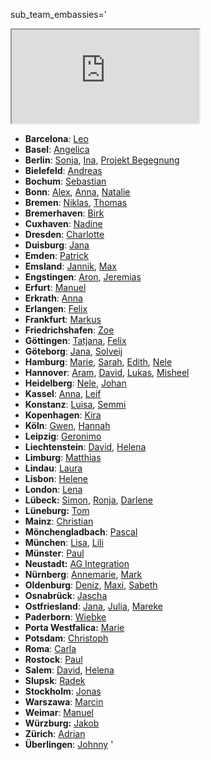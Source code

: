 sub_team_embassies='
<iframe id="team_emb_map" src="https://www.google.com/maps/d/u/0/embed?mid=1MPGOL2_dmS64Tq5BfVtV7KuU5UY"></iframe>

* **Barcelona**: [Leo](mailto:Leo@jugendrettet.org)
* **Basel**: [Angelica](mailto:Angelica_Basel@jugendrettet.org)
* **Berlin**: [Sonja](mailto:Sonja@jugendrettet.org), [Ina](mailto:Ina_Berlin@jugendrettet.org), [Projekt Begegnung](mailto:Projekt.Begegnung_Berlin@jugendrettet.org)
* **Bielefeld**: [Andreas](mailto:Andreas_Bielefeld@jugendrettet.org)
* **Bochum**: [Sebastian](mailto:Sebastian_Bochum@jugendrettet.org)
* **Bonn**: [Alex](mailto:Alex_Bonn@jugendrettet.org), [Anna](mailto:AnnaB@jugendrettet.org), [Natalie](mailto:Natalie_Bonn@jugendrettet.org)
* **Bremen**: [Niklas](mailto:Niklas_Bremen@jugendrettet.org), [Thomas](mailto:Thomas@jugendrettet.org)
* **Bremerhaven**: [Birk](mailto:Birk_Bremerhaven@jugendrettet.org)
* **Cuxhaven**: [Nadine](mailto:Nadine_Cuxhaven@jugendrettet.org)
* **Dresden**: [Charlotte](mailto:Charlotte@jugendrettet.org)
* **Duisburg**: [Jana](mailto:Jana@jugendrettet.org)
* **Emden**: [Patrick](mailto:Patrick_Emden@jugendrettet.org)
* **Emsland**: [Jannik](mailto:Jannik_Emsland@jugendrettet.org), [Max](mailto:MaxB@jugendrettet.org)
* **Engstingen**: [Aron](mailto:Aron_Engstingen@jugendrettet.org), [Jeremias](mailto:Jeremias_Engstingen@jugendrettet.org)
* **Erfurt**: [Manuel](mailto:Manuel_Weimar@jugendrettet.org)
* **Erkrath**: [Anna](mailto:AnnaB@jugendrettet.org)
* **Erlangen**: [Felix](mailto:Felix_Erlangen@jugendrettet.org)
* **Frankfurt**: [Markus](mailto:Markus_Frankfurt@jugendrettet.org)
* **Friedrichshafen**: [Zoe](mailto:Zoe_Friedrichshafen@jugendrettet.org)
* **Göttingen**: [Tatjana](mailto:Tatjana_Goettingen@jugendrettet.org), [Felix](mailto:Felix_Goettingen@jugendrettet.org)
* **Göteborg**: [Jana](mailto:Jana_Goeteborg@jugendrettet.org), [Solveij](mailto:Solveij_Goeteborg@jugendrettet.org)
* **Hamburg**: [Marie](mailto:Marie_Hamburg@jugendrettet.org), [Sarah](mailto:Sarah_Hamburg@jugendrettet.org), [Edith](mailto:Edith_Hamburg@jugendrettet.org), [Nele](mailto:Nele_Hamburg@jugendrettet.org)
* **Hannover**: [Aram](mailto:Aram_Hannover@jugendrettet.org), [David](mailto:David_Hannover@jugendrettet.org), [Lukas](mailto:Lukas_Hannover@jugendrettet.org), [Misheel](mailto:Misheel@jugendrettet.org)
* **Heidelberg**: [Nele](mailto:Nele_Heidelberg@jugendrettet.org), [Johan](mailto:Johan_Heidelberg@jugendrettet.org)
* **Kassel**: [Anna](mailto:Anna_Kassel@jugendrettet.org), [Leif](mailto:Leif_Kassel@jugendrettet.org)
* **Konstanz**: [Luisa](mailto:Luisa_Konstanz@jugendrettet.org), [Semmi](mailto:Semmi_Konstanz@jugendrettet.org)
* **Kopenhagen**: [Kira](mailto:Kira@jugendrettet.org)
* **Köln**: [Gwen](mailto:Koeln@jugendrettet.org), [Hannah](mailto:Koeln@jugendrettet.org)
* **Leipzig**: [Geronimo](mailto:Geronimo_Leipzig@jugendrettet.org)
* **Liechtenstein**: [David](mailto:David@jugendrettet.org), [Helena](mailto:Helena@jugendrettet.org)
* **Limburg**: [Matthias](mailto:Matthias_Limburg@jugendrettet.org)
* **Lindau**: [Laura](mailto:Laura_Lindau@jugendrettet.org)
* **Lisbon**: [Helene](mailto:Helene_Lisbon@jugendrettet.org)
* **London**: [Lena](mailto:LenaG@jugendrettet.org)
* **Lübeck:** [Simon](mailto:Simon_Luebeck@jugendrettet.org), [Ronja](mailto:Ronja_Luebeck@jugendrettet.org), [Darlene](mailto:Darlene_Luebeck@jugendrettet.org)
* **Lüneburg:** [Tom](mailto:Tom_Lueneburg@jugendrettet.org)
* **Mainz**: [Christian](mailto:Christian_Mainz@jugendrettet.org)
* **Mönchengladbach**: [Pascal](mailto:Pascal_Moenchengladbach@jugendrettet.org)
* **München**: [Lisa](mailto:Lisa@jugendrettet.org), [Lili](mailto:Lili_Muenchen@jugendrettet.org)
* **Münster**: [Paul](mailto:Paul_Muenster@jugendrettet.org)
* **Neustadt:** [AG Integration](mailto:AG.Integration_Neustadt@jugendrettet.org)
* **Nürnberg**: [Annemarie](mailto:Annemarie_Nuernberg@jugendrettet.org), [Mark](mailto:Mark_Nuernberg@jugendrettet.org)
* **Oldenburg**: [Deniz](mailto:Deniz_Oldenburg@jugendrettet.org), [Maxi](mailto:Maxi_Oldenburg@jugendrettet.org), [Sabeth](mailto:Sabeth_Oldenburg@jugendrettet.org)
* **Osnabrück**: [Jascha](mailto:Jascha_Osnabrueck@jugendrettet.org)
* **Ostfriesland**: [Jana](mailto:Jana_Ostfriesland@jugendrettet.org), [Julia](mailto:Julia@jugendrettet.org), [Mareke](mailto:Mareke@jugendrettet.org)
* **Paderborn**: [Wiebke](mailto:Paderborn@jugendrettet.org)
* **Porta Westfalica:** [Marie](mailto:Marie_PortaWestfalica@jugendrettet.org)
* **Potsdam**: [Christoph](mailto:Christoph@jugendrettet.org)
* **Roma**: [Carla](mailto:Carla_Roma@jugendrettet.org)
* **Rostock**: [Paul](mailto:Paul_Rostock@jugendrettet.org)
* **Salem**: [David](mailto:David@jugendrettet.org), [Helena](mailto:Helena@jugendrettet.org)
* **Slupsk**: [Radek](mailto:Radek_Slupsk@jugendrettet.org)
* **Stockholm**: [Jonas](mailto:Jonas_Stockholm@jugendrettet.org)
* **Warszawa**: [Marcin](mailto:Marcin_Warszawa@jugendrettet.org)
* **Weimar**: [Manuel](mailto:Manuel_Weimar@jugendrettet.org)
* **Würzburg:** [Jakob](mailto:Jakob_Wuerzburg@jugendrettet.org)
* **Zürich**: [Adrian](mailto:Adrian_Zuerich@jugendrettet.org)
* **Überlingen**: [Johnny](mailto:Johnny_Ueberlingen@jugendrettet.org)
'
